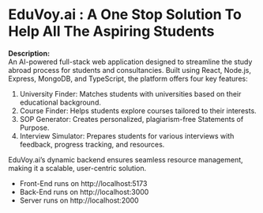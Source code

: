 <h1>EduVoy.ai : A One Stop Solution To Help All The Aspiring Students</h1>

<b>Description:</b>
<br />
An AI-powered full-stack web application designed to streamline the study abroad process for students and consultancies. Built using React, Node.js, Express, MongoDB, and TypeScript, the platform offers four key features:

1. University Finder: Matches students with universities based on their educational background.
2. Course Finder: Helps students explore courses tailored to their interests.
3. SOP Generator: Creates personalized, plagiarism-free Statements of Purpose.
4. Interview Simulator: Prepares students for various interviews with feedback, progress tracking, and resources.

EduVoy.ai’s dynamic backend ensures seamless resource management, making it a scalable, user-centric solution.

- Front-End runs on http://localhost:5173
- Back-End runs on http://localhost:3000
- Server runs on http://localhost:2000
